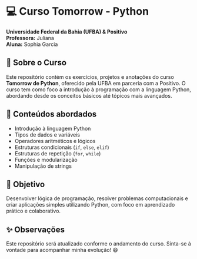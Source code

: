 # 💻 Curso Tomorrow - Python  
**Universidade Federal da Bahia (UFBA) &  Positivo**  
**Professora:** Juliana  
**Aluna:** Sophia Garcia

## 📘 Sobre o Curso

Este repositório contém os exercícios, projetos e anotações do curso **Tomorrow de Python**, oferecido pela UFBA em parceria com a Positivo. O curso tem como foco a introdução à programação com a linguagem Python, abordando desde os conceitos básicos até tópicos mais avançados.

## 🧠 Conteúdos abordados

- Introdução à linguagem Python  
- Tipos de dados e variáveis  
- Operadores aritméticos e lógicos  
- Estruturas condicionais (`if`, `else`, `elif`)  
- Estruturas de repetição (`for`, `while`)  
- Funções e modularização  
- Manipulação de strings  


## 🚀 Objetivo

Desenvolver lógica de programação, resolver problemas computacionais e criar aplicações simples utilizando Python, com foco em aprendizado prático e colaborativo.


## ✨ Observações

Este repositório será atualizado conforme o andamento do curso. Sinta-se à vontade para acompanhar minha evolução! 😄
